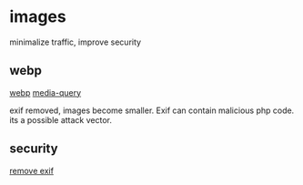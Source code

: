 # images

minimalize traffic, improve security

## webp
[webp](/webp/)
[media-query](/webp-media-query-example/)

exif removed, images become smaller. Exif can contain malicious php code. its a possible attack vector.

## security
[remove exif](/secure-image-upload-remove-exif/)